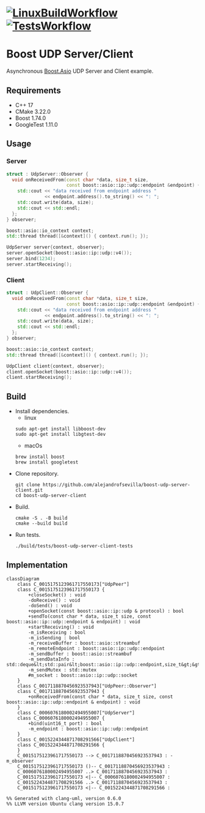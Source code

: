 # [![LinuxBuildWorkflow](https://github.com/alejandrofsevilla/boost-udp-server-client/actions/workflows/LinuxBuild.yml/badge.svg)](https://github.com/alejandrofsevilla/boost-udp-server-client/actions/workflows/LinuxBuild.yml?event=push) [![TestsWorkflow](https://github.com/alejandrofsevilla/boost-udp-server-client/actions/workflows/LinuxBuildAndTest.yml/badge.svg)](https://github.com/alejandrofsevilla/boost-udp-server-client/actions/workflows/LinuxBuildAndTest.yml?event=push)
# Boost UDP Server/Client
Asynchronous [Boost.Asio](https://www.boost.org/doc/libs/1_74_0/doc/html/boost_asio.html) UDP Server and Client example.
## Requirements
- C++ 17
- CMake 3.22.0
- Boost 1.74.0
- GoogleTest 1.11.0
## Usage
### Server
```cpp
struct : UdpServer::Observer {
  void onReceivedFrom(const char *data, size_t size,
                      const boost::asio::ip::udp::endpoint &endpoint) {
    std::cout << "data received from endpoint address "
              << endpoint.address().to_string() << ": ";
    std::cout.write(data, size);
    std::cout << std::endl;
  };
} observer;

boost::asio::io_context context;
std::thread thread([&context]() { context.run(); });

UdpServer server{context, observer};
server.openSocket(boost::asio::ip::udp::v4());
server.bind(1234);
server.startReceiving();
```
### Client
```cpp
struct : UdpClient::Observer {
  void onReceivedFrom(const char *data, size_t size,
                      const boost::asio::ip::udp::endpoint &endpoint) {
    std::cout << "data received from endpoint address "
              << endpoint.address().to_string() << ": ";
    std::cout.write(data, size);
    std::cout << std::endl;
  };
} observer;

boost::asio::io_context context;
std::thread thread([&context]() { context.run(); });

UdpClient client{context, observer};
client.openSocket(boost::asio::ip::udp::v4());
client.startReceiving();
```
## Build
- Install dependencies.
  - linux 
   ```terminal
   sudo apt-get install libboost-dev
   sudo apt-get install libgtest-dev
   ```
  - macOs
   ```terminal
   brew install boost
   brew install googletest
   ```
- Clone repository.
   ```terminal
   git clone https://github.com/alejandrofsevilla/boost-udp-server-client.git
   cd boost-udp-server-client
   ```
- Build.
   ```terminal
   cmake -S . -B build
   cmake --build build
   ```
- Run tests.
   ```terminal
   ./build/tests/boost-udp-server-client-tests 
   ```
## Implementation
```mermaid
classDiagram
    class C_0015175123961717550173["UdpPeer"]
    class C_0015175123961717550173 {
        +closeSocket() : void
        -doReceive() : void
        -doSend() : void
        +openSocket(const boost::asio::ip::udp & protocol) : bool
        +sendTo(const char * data, size_t size, const boost::asio::ip::udp::endpoint & endpoint) : void
        +startReceiving() : void
        -m_isReceiving : bool
        -m_isSending : bool
        -m_receiveBuffer : boost::asio::streambuf
        -m_remoteEndpoint : boost::asio::ip::udp::endpoint
        -m_sendBuffer : boost::asio::streambuf
        -m_sendDataInfo : std::deque&lt;std::pair&lt;boost::asio::ip::udp::endpoint,size_t&gt;&gt;
        -m_sendMutex : std::mutex
        #m_socket : boost::asio::ip::udp::socket
    }
    class C_0017118870456923537943["UdpPeer::Observer"]
    class C_0017118870456923537943 {
        +onReceivedFrom(const char * data, size_t size, const boost::asio::ip::udp::endpoint & endpoint) : void
    }
    class C_0006076180002494955007["UdpServer"]
    class C_0006076180002494955007 {
        +bind(uint16_t port) : bool
        -m_endpoint : boost::asio::ip::udp::endpoint
    }
    class C_0015224344871708291566["UdpClient"]
    class C_0015224344871708291566 {
    }
    C_0015175123961717550173 --> C_0017118870456923537943 : -m_observer
    C_0015175123961717550173 ()-- C_0017118870456923537943 : 
    C_0006076180002494955007 ..> C_0017118870456923537943 : 
    C_0015175123961717550173 <|-- C_0006076180002494955007 : 
    C_0015224344871708291566 ..> C_0017118870456923537943 : 
    C_0015175123961717550173 <|-- C_0015224344871708291566 : 

%% Generated with clang-uml, version 0.6.0
%% LLVM version Ubuntu clang version 15.0.7

```
